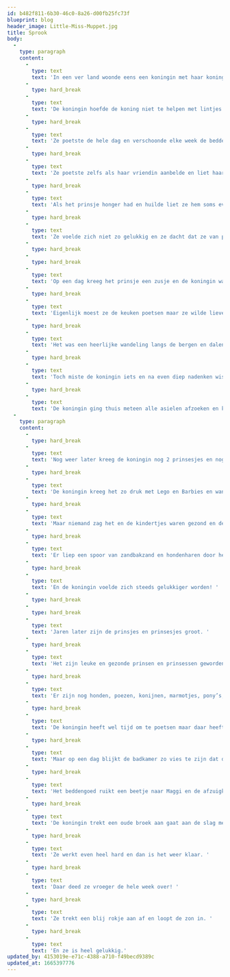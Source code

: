 ```yaml
---
id: b482f811-6b30-46c0-8a26-d00fb25fc73f
blueprint: blog
header_image: Little-Miss-Muppet.jpg
title: Sprook
body:
  -
    type: paragraph
    content:
      -
        type: text
        text: 'In een ver land woonde eens een koningin met haar koning en babyprinsje. '
      -
        type: hard_break
      -
        type: text
        text: 'De koningin hoefde de koning niet te helpen met lintjes doorknippen en daarom zorgde ze dat hij een heel schoon paleis had als hij ’s avonds moe thuiskwam. '
      -
        type: hard_break
      -
        type: text
        text: 'Ze poetste de hele dag en verschoonde elke week de bedden. '
      -
        type: hard_break
      -
        type: text
        text: 'Ze poetste zelfs als haar vriendin aanbelde en liet haar voor de deur staan. '
      -
        type: hard_break
      -
        type: text
        text: 'Als het prinsje honger had en huilde liet ze hem soms even huilen omdat ze eerst de badkamer schoon wilde hebben. '
      -
        type: hard_break
      -
        type: text
        text: 'Ze voelde zich niet zo gelukkig en ze dacht dat ze van poetsen wel gelukkig werd. '
      -
        type: hard_break
      -
        type: hard_break
      -
        type: text
        text: 'Op een dag kreeg het prinsje een zusje en de koningin was dolblij en ging wandelen met de gouden kinderwagen. '
      -
        type: hard_break
      -
        type: text
        text: 'Eigenlijk moest ze de keuken poetsen maar ze wilde liever in de zon lopen met haar kindertjes. '
      -
        type: hard_break
      -
        type: text
        text: 'Het was een heerlijke wandeling langs de bergen en dalen van het koninkrijk en de kinderen kraaiden van plezier.'
      -
        type: hard_break
      -
        type: text
        text: 'Toch miste de koningin iets en na even diep nadenken wist ze wat er nog bij dit plaatje hoorde; een hond!'
      -
        type: hard_break
      -
        type: text
        text: 'De koningin ging thuis meteen alle asielen afzoeken en kwam thuis met de grootste en langharigste hond die ze had kunnen vinden.'
  -
    type: paragraph
    content:
      -
        type: hard_break
      -
        type: text
        text: 'Nog weer later kreeg de koningin nog 2 prinsesjes en nog een prinsje. '
      -
        type: hard_break
      -
        type: text
        text: 'De koningin kreeg het zo druk met Lego en Barbies en wandelingen dat ze soms de bedden pas na 2 weken verschoonde en de badkamer niet poetste! '
      -
        type: hard_break
      -
        type: text
        text: 'Maar niemand zag het en de kindertjes waren gezond en de koning tevreden. '
      -
        type: hard_break
      -
        type: text
        text: 'Er liep een spoor van zandbakzand en hondenharen door het huis en de plumeau lag in de speelgoedkist.'
      -
        type: hard_break
      -
        type: text
        text: 'En de koningin voelde zich steeds gelukkiger worden! '
      -
        type: hard_break
      -
        type: hard_break
      -
        type: text
        text: 'Jaren later zijn de prinsjes en prinsesjes groot. '
      -
        type: hard_break
      -
        type: text
        text: 'Het zijn leuke en gezonde prinsen en prinsessen geworden en de koning en koningin zijn erg trots. '
      -
        type: hard_break
      -
        type: text
        text: 'Er zijn nog honden, poezen, konijnen, marmotjes, pony’s, geiten, kippen, vissen, wandelende takken, hamsters enz bijgekomen en het paleis is nogal stoffig.'
      -
        type: hard_break
      -
        type: text
        text: 'De koningin heeft wel tijd om te poetsen maar daar heeft ze niet zoveel zin meer in. '
      -
        type: hard_break
      -
        type: text
        text: 'Maar op een dag blijkt de badkamer zo vies te zijn dat de koningin echt even moet poetsen. Ze krijgt hem alleen nog schoon met staalwol. '
      -
        type: hard_break
      -
        type: text
        text: 'Het beddengoed ruikt een beetje naar Maggi en de afzuigkap drupt vet.'
      -
        type: hard_break
      -
        type: text
        text: 'De koningin trekt een oude broek aan gaat aan de slag met zand, zeep en soda.'
      -
        type: hard_break
      -
        type: text
        text: 'Ze werkt even heel hard en dan is het weer klaar. '
      -
        type: hard_break
      -
        type: text
        text: 'Daar deed ze vroeger de hele week over! '
      -
        type: hard_break
      -
        type: text
        text: 'Ze trekt een blij rokje aan af en loopt de zon in. '
      -
        type: hard_break
      -
        type: text
        text: 'En ze is heel gelukkig.'
updated_by: 4153019e-e71c-4388-a710-f49becd9389c
updated_at: 1665397776
---
```

